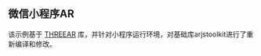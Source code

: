 ## 微信小程序AR

该示例基于 [THREEAR](https://github.com/JamesMilnerUK/THREEAR) 库，并针对小程序运行环境，对基础库arjstoolkit进行了重新编译和修改。
